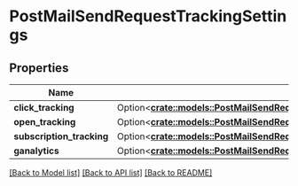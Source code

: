 # PostMailSendRequestTrackingSettings

## Properties

Name | Type | Description | Notes
------------ | ------------- | ------------- | -------------
**click_tracking** | Option<[**crate::models::PostMailSendRequestTrackingSettingsClickTracking**](POST_mail_send_request_tracking_settings_click_tracking.md)> |  | [optional]
**open_tracking** | Option<[**crate::models::PostMailSendRequestTrackingSettingsOpenTracking**](POST_mail_send_request_tracking_settings_open_tracking.md)> |  | [optional]
**subscription_tracking** | Option<[**crate::models::PostMailSendRequestTrackingSettingsSubscriptionTracking**](POST_mail_send_request_tracking_settings_subscription_tracking.md)> |  | [optional]
**ganalytics** | Option<[**crate::models::PostMailSendRequestTrackingSettingsGanalytics**](POST_mail_send_request_tracking_settings_ganalytics.md)> |  | [optional]

[[Back to Model list]](../README.md#documentation-for-models) [[Back to API list]](../README.md#documentation-for-api-endpoints) [[Back to README]](../README.md)


